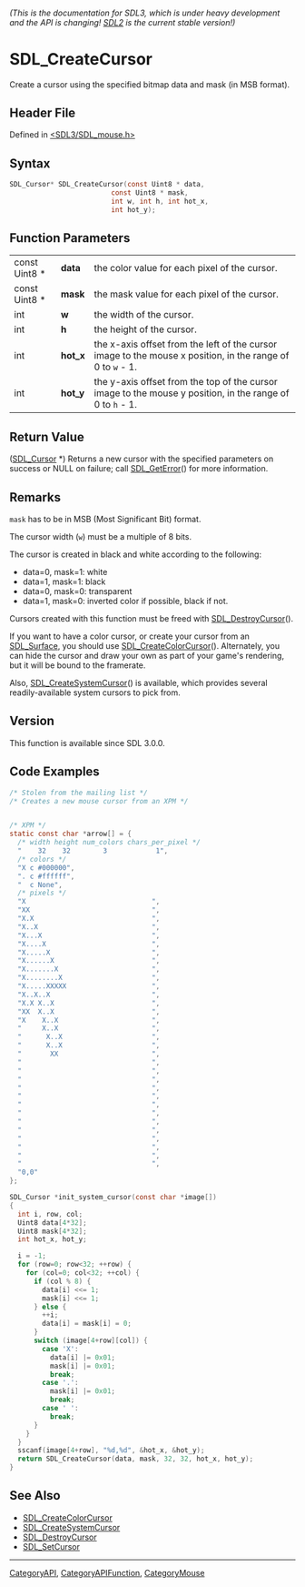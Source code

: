 ###### (This is the documentation for SDL3, which is under heavy development and the API is changing! [SDL2](https://wiki.libsdl.org/SDL2/) is the current stable version!)
# SDL_CreateCursor

Create a cursor using the specified bitmap data and mask (in MSB format).

## Header File

Defined in [<SDL3/SDL_mouse.h>](https://github.com/libsdl-org/SDL/blob/main/include/SDL3/SDL_mouse.h)

## Syntax

```c
SDL_Cursor* SDL_CreateCursor(const Uint8 * data,
                         const Uint8 * mask,
                         int w, int h, int hot_x,
                         int hot_y);
```

## Function Parameters

|               |           |                                                                                                            |
| ------------- | --------- | ---------------------------------------------------------------------------------------------------------- |
| const Uint8 * | **data**  | the color value for each pixel of the cursor.                                                              |
| const Uint8 * | **mask**  | the mask value for each pixel of the cursor.                                                               |
| int           | **w**     | the width of the cursor.                                                                                   |
| int           | **h**     | the height of the cursor.                                                                                  |
| int           | **hot_x** | the x-axis offset from the left of the cursor image to the mouse x position, in the range of 0 to `w` - 1. |
| int           | **hot_y** | the y-axis offset from the top of the cursor image to the mouse y position, in the range of 0 to `h` - 1.  |

## Return Value

([SDL_Cursor](SDL_Cursor) *) Returns a new cursor with the specified
parameters on success or NULL on failure; call
[SDL_GetError](SDL_GetError)() for more information.

## Remarks

`mask` has to be in MSB (Most Significant Bit) format.

The cursor width (`w`) must be a multiple of 8 bits.

The cursor is created in black and white according to the following:

- data=0, mask=1: white
- data=1, mask=1: black
- data=0, mask=0: transparent
- data=1, mask=0: inverted color if possible, black if not.

Cursors created with this function must be freed with
[SDL_DestroyCursor](SDL_DestroyCursor)().

If you want to have a color cursor, or create your cursor from an
[SDL_Surface](SDL_Surface), you should use
[SDL_CreateColorCursor](SDL_CreateColorCursor)(). Alternately, you can hide
the cursor and draw your own as part of your game's rendering, but it will
be bound to the framerate.

Also, [SDL_CreateSystemCursor](SDL_CreateSystemCursor)() is available,
which provides several readily-available system cursors to pick from.

## Version

This function is available since SDL 3.0.0.

## Code Examples

```c
/* Stolen from the mailing list */
/* Creates a new mouse cursor from an XPM */


/* XPM */
static const char *arrow[] = {
  /* width height num_colors chars_per_pixel */
  "    32    32        3            1",
  /* colors */
  "X c #000000",
  ". c #ffffff",
  "  c None",
  /* pixels */
  "X                               ",
  "XX                              ",
  "X.X                             ",
  "X..X                            ",
  "X...X                           ",
  "X....X                          ",
  "X.....X                         ",
  "X......X                        ",
  "X.......X                       ",
  "X........X                      ",
  "X.....XXXXX                     ",
  "X..X..X                         ",
  "X.X X..X                        ",
  "XX  X..X                        ",
  "X    X..X                       ",
  "     X..X                       ",
  "      X..X                      ",
  "      X..X                      ",
  "       XX                       ",
  "                                ",
  "                                ",
  "                                ",
  "                                ",
  "                                ",
  "                                ",
  "                                ",
  "                                ",
  "                                ",
  "                                ",
  "                                ",
  "                                ",
  "                                ",
  "0,0"
};

SDL_Cursor *init_system_cursor(const char *image[])
{
  int i, row, col;
  Uint8 data[4*32];
  Uint8 mask[4*32];
  int hot_x, hot_y;

  i = -1;
  for (row=0; row<32; ++row) {
    for (col=0; col<32; ++col) {
      if (col % 8) {
        data[i] <<= 1;
        mask[i] <<= 1;
      } else {
        ++i;
        data[i] = mask[i] = 0;
      }
      switch (image[4+row][col]) {
        case 'X':
          data[i] |= 0x01;
          mask[i] |= 0x01;
          break;
        case '.':
          mask[i] |= 0x01;
          break;
        case ' ':
          break;
      }
    }
  }
  sscanf(image[4+row], "%d,%d", &hot_x, &hot_y);
  return SDL_CreateCursor(data, mask, 32, 32, hot_x, hot_y);
}
```

## See Also

- [SDL_CreateColorCursor](SDL_CreateColorCursor)
- [SDL_CreateSystemCursor](SDL_CreateSystemCursor)
- [SDL_DestroyCursor](SDL_DestroyCursor)
- [SDL_SetCursor](SDL_SetCursor)

----
[CategoryAPI](CategoryAPI), [CategoryAPIFunction](CategoryAPIFunction), [CategoryMouse](CategoryMouse)

